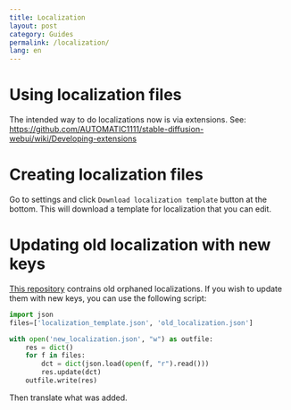```yaml
---
title: Localization
layout: post
category: Guides
permalink: /localization/
lang: en
---
```

# Using localization files
The intended way to do localizations now is via extensions. See:
https://github.com/AUTOMATIC1111/stable-diffusion-webui/wiki/Developing-extensions

# Creating localization files
Go to settings and click `Download localization template` button at the bottom. This will download a template for localization that you can edit.

# Updating old localization with new keys

[This repository](https://github.com/AUTOMATIC1111/stable-diffusion-webui-old-localizations) contrains old orphaned localizations. If you wish to update them with new keys, you can use the following script:

```python
import json
files=['localization_template.json', 'old_localization.json']

with open('new_localization.json', "w") as outfile:
    res = dict()
    for f in files:
        dct = dict(json.load(open(f, "r").read()))
        res.update(dct)
    outfile.write(res)
```

Then translate what was added.
